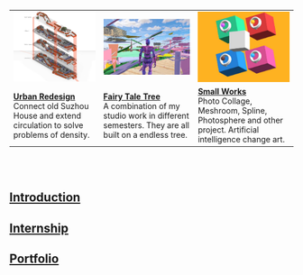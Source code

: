 <table>
  <tr>
	<td><a href="https://dongzhsarry.github.io/Sarry/suzhou"><img alt="1" src="https://github.com/dongzhSarry/Sarry/blob/gh-pages/files/suzhou.jpg?raw=true" width="620"></a></td>
	<td><a href="https://dongzhsarry.github.io/Sarry/fairytree"><img alt="2" src="https://github.com/dongzhSarry/Sarry/blob/gh-pages/files/fairytree.jpg?raw=true" width="400"></a></td>
	<td><a href="https://dongzhsarry.github.io/Sarry/spline"><img alt="3" src="https://github.com/dongzhSarry/Sarry/blob/gh-pages/files/spline.jpg?raw=true" width="300"></a></td>
 </tr>
<tr>
<td><a href="(https://dongzhsarry.github.io/Sarry/suzhou"><b><strong>Urban Redesign</strong></b></a> <br/>Connect old Suzhou House and extend circulation to solve problems of density.</td>
	<td><a href="(https://dongzhsarry.github.io/Sarry/fairytree"><b><strong>Fairy Tale Tree</strong></b></a> <br/>A combination of my studio work in different semesters. They are all built on a endless tree. </td>
    <td><a href="https://dongzhsarry.github.io/Sarry/spline"><b><strong>Small Works</strong></b></a> <br/>Photo Collage, Meshroom, Spline, Photosphere and other project. Artificial intelligence change art.</td>
</tr>
	</table>
<br>
<br>

## <strong>[Introduction](https://dongzhsarry.github.io/Sarry/me)<strong> <br>  

	
## <strong>[Internship](https://dongzhsarry.github.io/Sarry/internship)<strong> <br>  
  
## <strong>[Portfolio](https://dongzhsarry.github.io/Sarry/portfolio)<strong>
<br>  	
  
